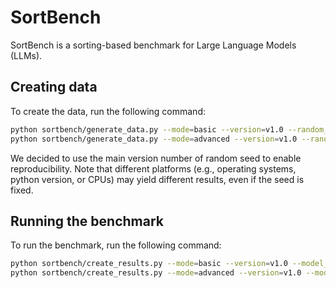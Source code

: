 # SortBench

SortBench is a sorting-based benchmark for Large Language Models (LLMs).

## Creating data

To create the data, run the following command:

```bash
python sortbench/generate_data.py --mode=basic --version=v1.0 --random_seed=1
python sortbench/generate_data.py --mode=advanced --version=v1.0 --random_seed=1
```

We decided to use the main version number of random seed to enable reproducibility. Note that different platforms (e.g., operating systems, python version, or CPUs) may yield different results, even if the seed is fixed.

## Running the benchmark

To run the benchmark, run the following command:

```bash
python sortbench/create_results.py --mode=basic --version=v1.0 --model_names gpt-4o gpt-4o-mini
python sortbench/create_results.py --mode=advanced --version=v1.0 --model_names gpt-4o gpt-4o-mini
```
